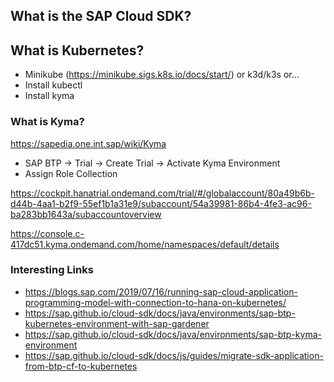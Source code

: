 ## What is the SAP Cloud SDK?

## What is Kubernetes?

- Minikube (https://minikube.sigs.k8s.io/docs/start/) or k3d/k3s or... 
- Install kubectl
- Install kyma

### What is Kyma?

https://sapedia.one.int.sap/wiki/Kyma

- SAP BTP -> Trial -> Create Trial -> Activate Kyma Environment
- Assign Role Collection

https://cockpit.hanatrial.ondemand.com/trial/#/globalaccount/80a49b6b-d44b-4aa1-b2f9-55ef1b1a31e9/subaccount/54a39981-86b4-4fe3-ac96-ba283bb1643a/subaccountoverview

https://console.c-417dc51.kyma.ondemand.com/home/namespaces/default/details

### Interesting Links

- https://blogs.sap.com/2019/07/16/running-sap-cloud-application-programming-model-with-connection-to-hana-on-kubernetes/
- https://sap.github.io/cloud-sdk/docs/java/environments/sap-btp-kubernetes-environment-with-sap-gardener
- https://sap.github.io/cloud-sdk/docs/java/environments/sap-btp-kyma-environment
- https://sap.github.io/cloud-sdk/docs/js/guides/migrate-sdk-application-from-btp-cf-to-kubernetes

